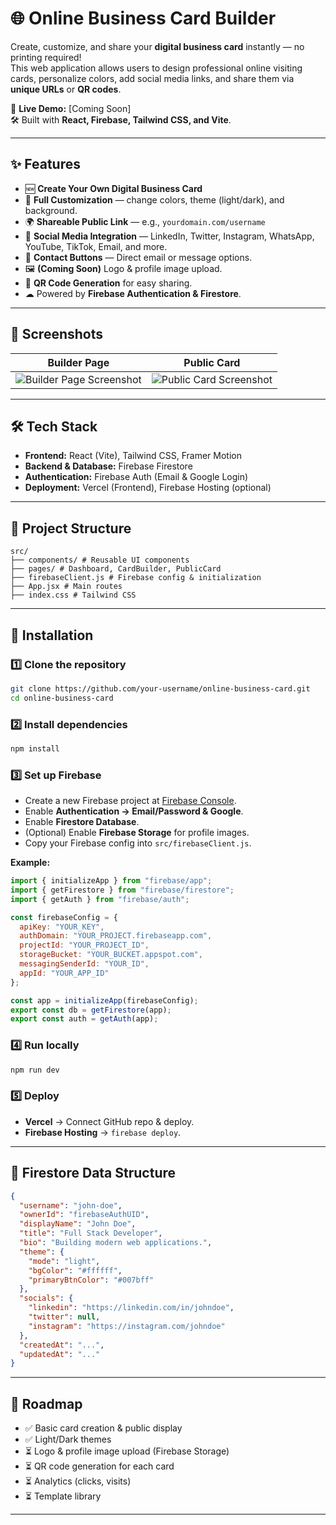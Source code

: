 # 🌐 Online Business Card Builder

Create, customize, and share your **digital business card** instantly — no printing required!  
This web application allows users to design professional online visiting cards, personalize colors, add social media links, and share them via **unique URLs** or **QR codes**.  

🚀 **Live Demo:** [Coming Soon]  
🛠 Built with **React, Firebase, Tailwind CSS, and Vite**.

---

## ✨ Features

- 🆕 **Create Your Own Digital Business Card**
- 🎨 **Full Customization** — change colors, theme (light/dark), and background.
- 🌍 **Shareable Public Link** — e.g., `yourdomain.com/username`
- 📱 **Social Media Integration** — LinkedIn, Twitter, Instagram, WhatsApp, YouTube, TikTok, Email, and more.
- 📩 **Contact Buttons** — Direct email or message options.
- 🖼 **(Coming Soon)** Logo & profile image upload.
- 📲 **QR Code Generation** for easy sharing.
- ☁ Powered by **Firebase Authentication & Firestore**.

---

## 📸 Screenshots

| Builder Page | Public Card |
|--------------|-------------|
| ![Builder Page Screenshot](docs/builder.png) | ![Public Card Screenshot](docs/public-card.png) |

---

## 🛠 Tech Stack

- **Frontend:** React (Vite), Tailwind CSS, Framer Motion
- **Backend & Database:** Firebase Firestore
- **Authentication:** Firebase Auth (Email & Google Login)
- **Deployment:** Vercel (Frontend), Firebase Hosting (optional)

---

## 📂 Project Structure

```
src/
├── components/ # Reusable UI components
├── pages/ # Dashboard, CardBuilder, PublicCard
├── firebaseClient.js # Firebase config & initialization
├── App.jsx # Main routes
├── index.css # Tailwind CSS
```

---

## 🔧 Installation

### 1️⃣ Clone the repository
```bash
git clone https://github.com/your-username/online-business-card.git
cd online-business-card
```

### 2️⃣ Install dependencies
```bash
npm install
```

### 3️⃣ Set up Firebase
- Create a new Firebase project at [Firebase Console](https://console.firebase.google.com/).
- Enable **Authentication → Email/Password & Google**.
- Enable **Firestore Database**.
- (Optional) Enable **Firebase Storage** for profile images.
- Copy your Firebase config into `src/firebaseClient.js`.

**Example:**
```javascript
import { initializeApp } from "firebase/app";
import { getFirestore } from "firebase/firestore";
import { getAuth } from "firebase/auth";

const firebaseConfig = {
  apiKey: "YOUR_KEY",
  authDomain: "YOUR_PROJECT.firebaseapp.com",
  projectId: "YOUR_PROJECT_ID",
  storageBucket: "YOUR_BUCKET.appspot.com",
  messagingSenderId: "YOUR_ID",
  appId: "YOUR_APP_ID"
};

const app = initializeApp(firebaseConfig);
export const db = getFirestore(app);
export const auth = getAuth(app);
```

### 4️⃣ Run locally
```bash
npm run dev
```

### 5️⃣ Deploy
- **Vercel** → Connect GitHub repo & deploy.
- **Firebase Hosting** → `firebase deploy`.

---

## 📄 Firestore Data Structure
```json
{
  "username": "john-doe",
  "ownerId": "firebaseAuthUID",
  "displayName": "John Doe",
  "title": "Full Stack Developer",
  "bio": "Building modern web applications.",
  "theme": {
    "mode": "light",
    "bgColor": "#ffffff",
    "primaryBtnColor": "#007bff"
  },
  "socials": {
    "linkedin": "https://linkedin.com/in/johndoe",
    "twitter": null,
    "instagram": "https://instagram.com/johndoe"
  },
  "createdAt": "...",
  "updatedAt": "..."
}
```

---

## 🚀 Roadmap
- ✅ Basic card creation & public display
- ✅ Light/Dark themes
- ⏳ Logo & profile image upload (Firebase Storage)
- ⏳ QR code generation for each card
- ⏳ Analytics (clicks, visits)
- ⏳ Template library

---


<!-- SEO Keywords: online business card maker, digital visiting card generator, react firebase project, share business card via link, customizable business card app, create QR code business card, free digital business card builder, online contact card creator, social media integrated business card, responsive virtual business card design -->

